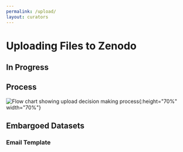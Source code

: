 ```yaml
---
permalink: /upload/
layout: curators
---
```


# Uploading Files to Zenodo

## In Progress


## Process

![Flow chart showing upload decision making process](https://raw.githubusercontent.com/nantucketbiodiversity/NBIdigitalrepo/master/docs/assets/images/uploadFlow.jpeg "Upload process chart"){:height="70%" width="70%"}

## Embargoed Datasets

### Email Template

